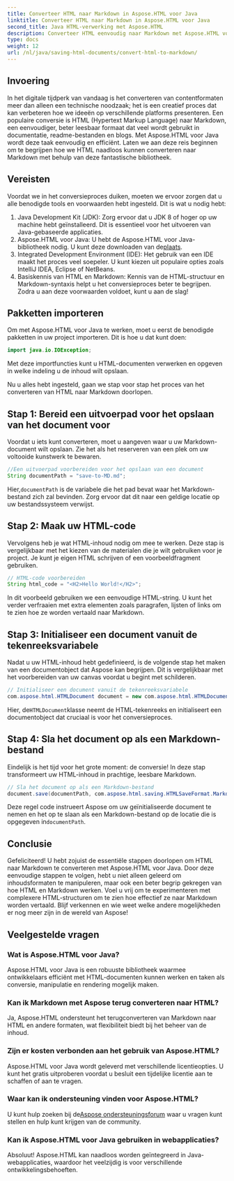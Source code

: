 ```yaml
---
title: Converteer HTML naar Markdown in Aspose.HTML voor Java
linktitle: Converteer HTML naar Markdown in Aspose.HTML voor Java
second_title: Java HTML-verwerking met Aspose.HTML
description: Converteer HTML eenvoudig naar Markdown met Aspose.HTML voor Java. Volg deze stapsgewijze handleiding voor soepele contentconversie en -manipulatie.
type: docs
weight: 12
url: /nl/java/saving-html-documents/convert-html-to-markdown/
---
```

## Invoering
In het digitale tijdperk van vandaag is het converteren van contentformaten meer dan alleen een technische noodzaak; het is een creatief proces dat kan verbeteren hoe we ideeën op verschillende platforms presenteren. Een populaire conversie is HTML (Hypertext Markup Language) naar Markdown, een eenvoudiger, beter leesbaar formaat dat veel wordt gebruikt in documentatie, readme-bestanden en blogs. Met Aspose.HTML voor Java wordt deze taak eenvoudig en efficiënt. Laten we aan deze reis beginnen om te begrijpen hoe we HTML naadloos kunnen converteren naar Markdown met behulp van deze fantastische bibliotheek.
## Vereisten
Voordat we in het conversieproces duiken, moeten we ervoor zorgen dat u alle benodigde tools en voorwaarden hebt ingesteld. Dit is wat u nodig hebt:
1. Java Development Kit (JDK): Zorg ervoor dat u JDK 8 of hoger op uw machine hebt geïnstalleerd. Dit is essentieel voor het uitvoeren van Java-gebaseerde applicaties.
2.  Aspose.HTML voor Java: U hebt de Aspose.HTML voor Java-bibliotheek nodig. U kunt deze downloaden van de[plaats](https://releases.aspose.com/html/java/).
3. Integrated Development Environment (IDE): Het gebruik van een IDE maakt het proces veel soepeler. U kunt kiezen uit populaire opties zoals IntelliJ IDEA, Eclipse of NetBeans.
4. Basiskennis van HTML en Markdown: Kennis van de HTML-structuur en Markdown-syntaxis helpt u het conversieproces beter te begrijpen.
Zodra u aan deze voorwaarden voldoet, kunt u aan de slag!
## Pakketten importeren
Om met Aspose.HTML voor Java te werken, moet u eerst de benodigde pakketten in uw project importeren. Dit is hoe u dat kunt doen:
```java
import java.io.IOException;
```
Met deze importfuncties kunt u HTML-documenten verwerken en opgeven in welke indeling u de inhoud wilt opslaan.

Nu u alles hebt ingesteld, gaan we stap voor stap het proces van het converteren van HTML naar Markdown doorlopen.
## Stap 1: Bereid een uitvoerpad voor het opslaan van het document voor
Voordat u iets kunt converteren, moet u aangeven waar u uw Markdown-document wilt opslaan. Zie het als het reserveren van een plek om uw voltooide kunstwerk te bewaren.
```java
//Een uitvoerpad voorbereiden voor het opslaan van een document
String documentPath = "save-to-MD.md";
```
 Hier,`documentPath` is de variabele die het pad bevat waar het Markdown-bestand zich zal bevinden. Zorg ervoor dat dit naar een geldige locatie op uw bestandssysteem verwijst.
## Stap 2: Maak uw HTML-code
Vervolgens heb je wat HTML-inhoud nodig om mee te werken. Deze stap is vergelijkbaar met het kiezen van de materialen die je wilt gebruiken voor je project. Je kunt je eigen HTML schrijven of een voorbeeldfragment gebruiken.
```java
// HTML-code voorbereiden
String html_code = "<H2>Hello World!</H2>";
```
In dit voorbeeld gebruiken we een eenvoudige HTML-string. U kunt het verder verfraaien met extra elementen zoals paragrafen, lijsten of links om te zien hoe ze worden vertaald naar Markdown.
## Stap 3: Initialiseer een document vanuit de tekenreeksvariabele
Nadat u uw HTML-inhoud hebt gedefinieerd, is de volgende stap het maken van een documentobject dat Aspose kan begrijpen. Dit is vergelijkbaar met het voorbereiden van uw canvas voordat u begint met schilderen.
```java
// Initialiseer een document vanuit de tekenreeksvariabele
com.aspose.html.HTMLDocument document = new com.aspose.html.HTMLDocument(html_code, ".");
```
 Hier, de`HTMLDocument`klasse neemt de HTML-tekenreeks en initialiseert een documentobject dat cruciaal is voor het conversieproces.
## Stap 4: Sla het document op als een Markdown-bestand
Eindelijk is het tijd voor het grote moment: de conversie! In deze stap transformeert uw HTML-inhoud in prachtige, leesbare Markdown.
```java
// Sla het document op als een Markdown-bestand
document.save(documentPath, com.aspose.html.saving.HTMLSaveFormat.Markdown);
```
 Deze regel code instrueert Aspose om uw geïnitialiseerde document te nemen en het op te slaan als een Markdown-bestand op de locatie die is opgegeven in`documentPath`.
## Conclusie
Gefeliciteerd! U hebt zojuist de essentiële stappen doorlopen om HTML naar Markdown te converteren met Aspose.HTML voor Java. Door deze eenvoudige stappen te volgen, hebt u niet alleen geleerd om inhoudsformaten te manipuleren, maar ook een beter begrip gekregen van hoe HTML en Markdown werken. Voel u vrij om te experimenteren met complexere HTML-structuren om te zien hoe effectief ze naar Markdown worden vertaald. Blijf verkennen en wie weet welke andere mogelijkheden er nog meer zijn in de wereld van Aspose!
## Veelgestelde vragen
### Wat is Aspose.HTML voor Java?
Aspose.HTML voor Java is een robuuste bibliotheek waarmee ontwikkelaars efficiënt met HTML-documenten kunnen werken en taken als conversie, manipulatie en rendering mogelijk maken.
### Kan ik Markdown met Aspose terug converteren naar HTML?
Ja, Aspose.HTML ondersteunt het terugconverteren van Markdown naar HTML en andere formaten, wat flexibiliteit biedt bij het beheer van de inhoud.
### Zijn er kosten verbonden aan het gebruik van Aspose.HTML?
Aspose.HTML voor Java wordt geleverd met verschillende licentieopties. U kunt het gratis uitproberen voordat u besluit een tijdelijke licentie aan te schaffen of aan te vragen.
### Waar kan ik ondersteuning vinden voor Aspose.HTML?
 U kunt hulp zoeken bij de[Aspose ondersteuningsforum](https://forum.aspose.com/c/html/29) waar u vragen kunt stellen en hulp kunt krijgen van de community.
### Kan ik Aspose.HTML voor Java gebruiken in webapplicaties?
Absoluut! Aspose.HTML kan naadloos worden geïntegreerd in Java-webapplicaties, waardoor het veelzijdig is voor verschillende ontwikkelingsbehoeften.